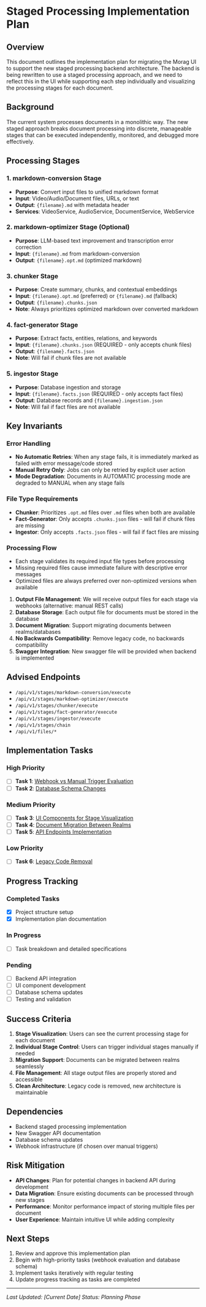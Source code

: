 # Staged Processing Implementation Plan

## Overview

This document outlines the implementation plan for migrating the Morag UI to support the new staged processing backend architecture. The backend is being rewritten to use a staged processing approach, and we need to reflect this in the UI while supporting each step individually and visualizing the processing stages for each document.

## Background

The current system processes documents in a monolithic way. The new staged approach breaks document processing into discrete, manageable stages that can be executed independently, monitored, and debugged more effectively.

## Processing Stages

### 1. markdown-conversion Stage
- **Purpose**: Convert input files to unified markdown format
- **Input**: Video/Audio/Document files, URLs, or text
- **Output**: `{filename}.md` with metadata header
- **Services**: VideoService, AudioService, DocumentService, WebService

### 2. markdown-optimizer Stage (Optional)
- **Purpose**: LLM-based text improvement and transcription error correction
- **Input**: `{filename}.md` from markdown-conversion
- **Output**: `{filename}.opt.md` (optimized markdown)

### 3. chunker Stage
- **Purpose**: Create summary, chunks, and contextual embeddings
- **Input**: `{filename}.opt.md` (preferred) or `{filename}.md` (fallback)
- **Output**: `{filename}.chunks.json`
- **Note**: Always prioritizes optimized markdown over converted markdown

### 4. fact-generator Stage
- **Purpose**: Extract facts, entities, relations, and keywords
- **Input**: `{filename}.chunks.json` (REQUIRED - only accepts chunk files)
- **Output**: `{filename}.facts.json`
- **Note**: Will fail if chunk files are not available

### 5. ingestor Stage
- **Purpose**: Database ingestion and storage
- **Input**: `{filename}.facts.json` (REQUIRED - only accepts fact files)
- **Output**: Database records and `{filename}.ingestion.json`
- **Note**: Will fail if fact files are not available

## Key Invariants

### Error Handling
- **No Automatic Retries**: When any stage fails, it is immediately marked as failed with error message/code stored
- **Manual Retry Only**: Jobs can only be retried by explicit user action
- **Mode Degradation**: Documents in AUTOMATIC processing mode are degraded to MANUAL when any stage fails

### File Type Requirements
- **Chunker**: Prioritizes `.opt.md` files over `.md` files when both are available
- **Fact-Generator**: Only accepts `.chunks.json` files - will fail if chunk files are missing
- **Ingestor**: Only accepts `.facts.json` files - will fail if fact files are missing

### Processing Flow
- Each stage validates its required input file types before processing
- Missing required files cause immediate failure with descriptive error messages
- Optimized files are always preferred over non-optimized versions when available

1. **Output File Management**: We will receive output files for each stage via webhooks (alternative: manual REST calls)
2. **Database Storage**: Each output file for documents must be stored in the database
3. **Document Migration**: Support migrating documents between realms/databases
4. **No Backwards Compatibility**: Remove legacy code, no backwards compatibility
5. **Swagger Integration**: New swagger file will be provided when backend is implemented

## Advised Endpoints

- `/api/v1/stages/markdown-conversion/execute`
- `/api/v1/stages/markdown-optimizer/execute`
- `/api/v1/stages/chunker/execute`
- `/api/v1/stages/fact-generator/execute`
- `/api/v1/stages/ingestor/execute`
- `/api/v1/stages/chain`
- `/api/v1/files/*`

## Implementation Tasks

### High Priority
- [ ] **Task 1**: [Webhook vs Manual Trigger Evaluation](./task-1-webhook-evaluation.md)
- [ ] **Task 2**: [Database Schema Changes](./task-2-database-schema.md)

### Medium Priority
- [ ] **Task 3**: [UI Components for Stage Visualization](./task-3-ui-components.md)
- [ ] **Task 4**: [Document Migration Between Realms](./task-4-document-migration.md)
- [ ] **Task 5**: [API Endpoints Implementation](./task-5-api-integration.md)

### Low Priority
- [ ] **Task 6**: [Legacy Code Removal](./task-6-legacy-cleanup.md)

## Progress Tracking

### Completed Tasks
- [x] Project structure setup
- [x] Implementation plan documentation

### In Progress
- [ ] Task breakdown and detailed specifications

### Pending
- [ ] Backend API integration
- [ ] UI component development
- [ ] Database schema updates
- [ ] Testing and validation

## Success Criteria

1. **Stage Visualization**: Users can see the current processing stage for each document
2. **Individual Stage Control**: Users can trigger individual stages manually if needed
3. **Migration Support**: Documents can be migrated between realms seamlessly
4. **File Management**: All stage output files are properly stored and accessible
5. **Clean Architecture**: Legacy code is removed, new architecture is maintainable

## Dependencies

- Backend staged processing implementation
- New Swagger API documentation
- Database schema updates
- Webhook infrastructure (if chosen over manual triggers)

## Risk Mitigation

- **API Changes**: Plan for potential changes in backend API during development
- **Data Migration**: Ensure existing documents can be processed through new stages
- **Performance**: Monitor performance impact of storing multiple files per document
- **User Experience**: Maintain intuitive UI while adding complexity

## Next Steps

1. Review and approve this implementation plan
2. Begin with high-priority tasks (webhook evaluation and database schema)
3. Implement tasks iteratively with regular testing
4. Update progress tracking as tasks are completed

---

*Last Updated: [Current Date]*
*Status: Planning Phase*